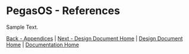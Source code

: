 # PegasOS - References

Sample Text.

[Back - Appendices](9_APPENDICES.md) | [Next - Design Document Home](DESIGN_DOCUMENT.md) | 
[Design Document Home](DESIGN_DOCUMENT.md) | [Documentation Home](../README.md)